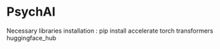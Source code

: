 # PsychAI

Necessary libraries installation : pip install accelerate torch transformers huggingface_hub
